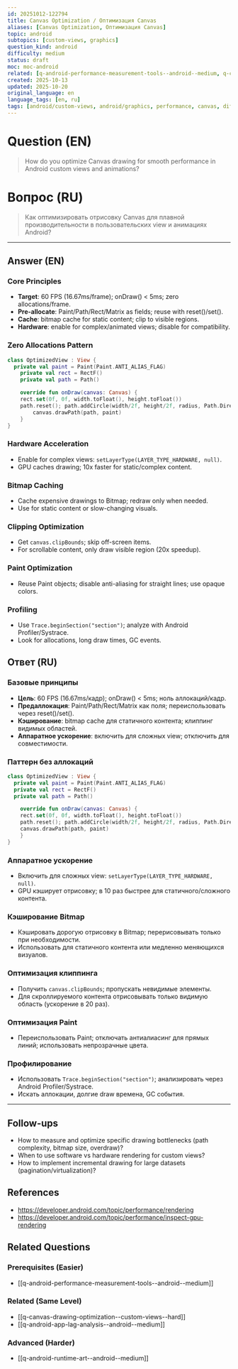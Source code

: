 ```yaml
---
id: 20251012-122794
title: Canvas Optimization / Оптимизация Canvas
aliases: [Canvas Optimization, Оптимизация Canvas]
topic: android
subtopics: [custom-views, graphics]
question_kind: android
difficulty: medium
status: draft
moc: moc-android
related: [q-android-performance-measurement-tools--android--medium, q-canvas-drawing-optimization--custom-views--hard, q-android-app-lag-analysis--android--medium]
created: 2025-10-13
updated: 2025-10-20
original_language: en
language_tags: [en, ru]
tags: [android/custom-views, android/graphics, performance, canvas, difficulty/medium]
---
```

# Question (EN)
> How do you optimize Canvas drawing for smooth performance in Android custom views and animations?

# Вопрос (RU)
> Как оптимизировать отрисовку Canvas для плавной производительности в пользовательских view и анимациях Android?

---

## Answer (EN)

### Core Principles
- **Target**: 60 FPS (16.67ms/frame); onDraw() < 5ms; zero allocations/frame.
- **Pre-allocate**: Paint/Path/Rect/Matrix as fields; reuse with reset()/set().
- **Cache**: bitmap cache for static content; clip to visible regions.
- **Hardware**: enable for complex/animated views; disable for compatibility.

### Zero Allocations Pattern
```kotlin
class OptimizedView : View {
  private val paint = Paint(Paint.ANTI_ALIAS_FLAG)
    private val rect = RectF()
    private val path = Path()

    override fun onDraw(canvas: Canvas) {
    rect.set(0f, 0f, width.toFloat(), height.toFloat())
    path.reset(); path.addCircle(width/2f, height/2f, radius, Path.Direction.CW)
        canvas.drawPath(path, paint)
    }
}
```

### Hardware Acceleration
- Enable for complex views: `setLayerType(LAYER_TYPE_HARDWARE, null)`.
- GPU caches drawing; 10x faster for static/complex content.

### Bitmap Caching
- Cache expensive drawings to Bitmap; redraw only when needed.
- Use for static content or slow-changing visuals.

### Clipping Optimization
- Get `canvas.clipBounds`; skip off-screen items.
- For scrollable content, only draw visible region (20x speedup).

### Paint Optimization
- Reuse Paint objects; disable anti-aliasing for straight lines; use opaque colors.

### Profiling
- Use `Trace.beginSection("section")`; analyze with Android Profiler/Systrace.
- Look for allocations, long draw times, GC events.

## Ответ (RU)

### Базовые принципы
- **Цель**: 60 FPS (16.67ms/кадр); onDraw() < 5ms; ноль аллокаций/кадр.
- **Предаллокация**: Paint/Path/Rect/Matrix как поля; переиспользовать через reset()/set().
- **Кэширование**: bitmap cache для статичного контента; клиппинг видимых областей.
- **Аппаратное ускорение**: включить для сложных view; отключить для совместимости.

### Паттерн без аллокаций
```kotlin
class OptimizedView : View {
  private val paint = Paint(Paint.ANTI_ALIAS_FLAG)
  private val rect = RectF()
  private val path = Path()

    override fun onDraw(canvas: Canvas) {
    rect.set(0f, 0f, width.toFloat(), height.toFloat())
    path.reset(); path.addCircle(width/2f, height/2f, radius, Path.Direction.CW)
    canvas.drawPath(path, paint)
    }
}
```

### Аппаратное ускорение
- Включить для сложных view: `setLayerType(LAYER_TYPE_HARDWARE, null)`.
- GPU кэширует отрисовку; в 10 раз быстрее для статичного/сложного контента.

### Кэширование Bitmap
- Кэшировать дорогую отрисовку в Bitmap; перерисовывать только при необходимости.
- Использовать для статичного контента или медленно меняющихся визуалов.

### Оптимизация клиппинга
- Получить `canvas.clipBounds`; пропускать невидимые элементы.
- Для скроллируемого контента отрисовывать только видимую область (ускорение в 20 раз).

### Оптимизация Paint
- Переиспользовать Paint; отключать антиалиасинг для прямых линий; использовать непрозрачные цвета.

### Профилирование
- Использовать `Trace.beginSection("section")`; анализировать через Android Profiler/Systrace.
- Искать аллокации, долгие draw времена, GC события.

---

## Follow-ups
- How to measure and optimize specific drawing bottlenecks (path complexity, bitmap size, overdraw)?
- When to use software vs hardware rendering for custom views?
- How to implement incremental drawing for large datasets (pagination/virtualization)?

## References
- https://developer.android.com/topic/performance/rendering
- https://developer.android.com/topic/performance/inspect-gpu-rendering

## Related Questions

### Prerequisites (Easier)
- [[q-android-performance-measurement-tools--android--medium]]

### Related (Same Level)
- [[q-canvas-drawing-optimization--custom-views--hard]]
- [[q-android-app-lag-analysis--android--medium]]

### Advanced (Harder)
- [[q-android-runtime-art--android--medium]]
